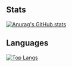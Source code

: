 ## Stats

[![Anurag's GitHub stats](https://github-readme-stats.vercel.app/api?username=electron271&show_icons=true&theme=synthwave)](https://github.com/anuraghazra/github-readme-stats)

## Languages
[![Top Langs](https://github-readme-stats.vercel.app/api/top-langs/?username=electron271&exclude_repo=TerminalInATerminal,discord-ccbot)](https://github.com/anuraghazra/github-readme-stats)



